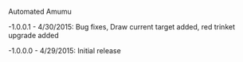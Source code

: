 Automated Amumu

-1.0.0.1 - 4/30/2015: Bug fixes, Draw current target added, red trinket upgrade added

-1.0.0.0 - 4/29/2015: Initial release
